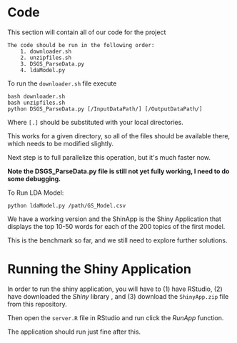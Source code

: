 # Code

This section will contain all of our code for the project

```
The code should be run in the following order:
	1. downloader.sh
	2. unzipfiles.sh
	3. DSGS_ParseData.py
	4. ldaModel.py
```

To run the ```downloader.sh``` file execute 
```
bash downloader.sh
bash unzipfiles.sh
python DSGS_ParseData.py [/InputDataPath/] [/OutputDataPath/]
```

Where ```[.]``` should be substituted with your local directories.

This works for a given directory, so all of the files should be available there, which needs to be modified slightly.

Next step is to full parallelize this operation, but it's much faster now.

**Note the DSGS_ParseData.py file is still not yet fully working, I need to do some debugging.**

To Run LDA Model:
```
python ldaModel.py /path/GS_Model.csv
```
We have a working version and the ShinApp is the Shiny Application that displays the top 10-50 words for each of the 200 topics of the first model.

This is the benchmark so far, and we still need to explore further solutions.

# Running the Shiny Application

In order to run the shiny application, you will have to (1) have RStudio, (2) have downloaded the *Shiny* library , and (3) download the ```ShinyApp.zip``` file from this repository. 

Then open the ```server.R``` file in RStudio and run click the *RunApp* function.

The application should run just fine after this. 
